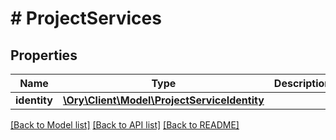 # # ProjectServices

## Properties

Name | Type | Description | Notes
------------ | ------------- | ------------- | -------------
**identity** | [**\Ory\Client\Model\ProjectServiceIdentity**](ProjectServiceIdentity.md) |  |

[[Back to Model list]](../../README.md#models) [[Back to API list]](../../README.md#endpoints) [[Back to README]](../../README.md)
